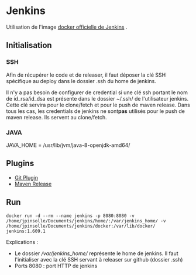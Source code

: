 # Jenkins
Utilisation de l'image [docker officielle de Jenkins](https://registry.hub.docker.com/_/jenkins/) .

## Initialisation
### SSH
Afin de récupérer le code et de releaser, il faut déposer la clé SSH spécifique au deploy dans le dossier .ssh du home de jenkins.

Il n'y a pas besoin de configurer de credential si une clé ssh portant le nom de id_rsa/id_dsa est présente dans le dossier ~/.ssh/ de l'utilisateur jenkins. Cette clé servira pour le clone/fetch et pour le push de maven release.
Dans tous les cas, les credentials de jenkins ne sont**pas** utilisés pour le push de maven release. Ils servent au clone/fetch.

### JAVA
JAVA_HOME = /usr/lib/jvm/java-8-openjdk-amd64/

## Plugins
* [Git Plugin](https://wiki.jenkins-ci.org/display/JENKINS/Git+Plugin)
* [Maven Release](https://wiki.jenkins-ci.org/display/JENKINS/M2+Release+Plugin)

## Run
	
	docker run -d --rm --name jenkins -p 8080:8080 -v /home/jpinsolle/Documents/jenkins/home/:/var/jenkins_home/ -v /home/jpinsolle/Documents/jenkins/docker:/var/lib/docker/ jenkins:1.609.1
	
Explications :
* Le dossier */var/jenkins_home/* représente le home de jenkins. Il faut l'initialiser avec la clé SSH servant à releaser sur github (dossier .ssh)
* Ports 8080 : port HTTP de jenkins
	


    

